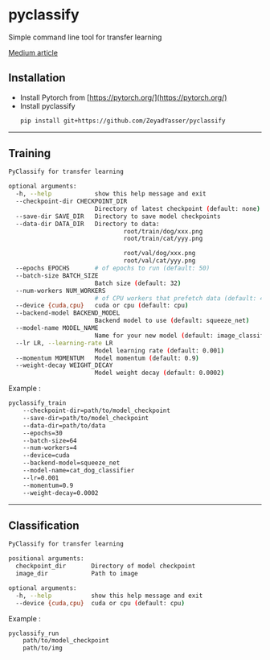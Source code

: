 # pyclassify
Simple command line tool for transfer learning

[Medium article](https://medium.com/@zeyady98/transfer-learning-with-pytorch-e2face66e143)

## Installation
- Install Pytorch from [https://pytorch.org/](https://pytorch.org/)
- Install pyclassify
	```bash
	pip install git+https://github.com/ZeyadYasser/pyclassify
	```
---

## Training
```bash
PyClassify for transfer learning

optional arguments:
  -h, --help            show this help message and exit
  --checkpoint-dir CHECKPOINT_DIR
                        Directory of latest checkpoint (default: none)
  --save-dir SAVE_DIR   Directory to save model checkpoints
  --data-dir DATA_DIR   Directory to data:
                                root/train/dog/xxx.png
                                root/train/cat/yyy.png

                                root/val/dog/xxx.png
                                root/val/cat/yyy.png
  --epochs EPOCHS       # of epochs to run (default: 50)
  --batch-size BATCH_SIZE
                        Batch size (default: 32)
  --num-workers NUM_WORKERS
                        # of CPU workers that prefetch data (default: 4)
  --device {cuda,cpu}   cuda or cpu (default: cpu)
  --backend-model BACKEND_MODEL
                        Backend model to use (default: squeeze_net)
  --model-name MODEL_NAME
                        Name for your new model (default: image_classifier)
  --lr LR, --learning-rate LR
                        Model learning rate (default: 0.001)
  --momentum MOMENTUM   Model momentum (default: 0.9)
  --weight-decay WEIGHT_DECAY
                        Model weight decay (default: 0.0002)
```

Example :
```bash
pyclassify_train
	--checkpoint-dir=path/to/model_checkpoint
	--save-dir=path/to/model_checkpoint
	--data-dir=path/to/data
	--epochs=30
	--batch-size=64
	--num-workers=4
	--device=cuda
	--backend-model=squeeze_net
	--model-name=cat_dog_classifier
	--lr=0.001
	--momentum=0.9
	--weight-decay=0.0002
```
---

## Classification
```bash
PyClassify for transfer learning

positional arguments:
  checkpoint_dir       Directory of model checkpoint
  image_dir            Path to image

optional arguments:
  -h, --help           show this help message and exit
  --device {cuda,cpu}  cuda or cpu (default: cpu)
```

Example :
```bash
pyclassify_run
	path/to/model_checkpoint
	path/to/img
```
